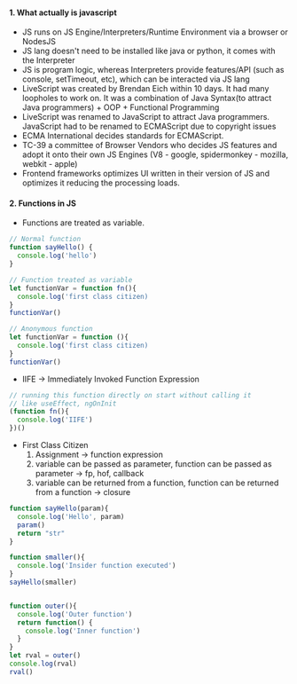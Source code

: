
#### 1. What actually is javascript
* JS runs on JS Engine/Interpreters/Runtime Environment via a browser or NodesJS
* JS lang doesn't need to be installed like java or python, it comes with the Interpreter
* JS is program logic, whereas Interpreters provide features/API (such as console, setTimeout, etc), which can be interacted via JS lang
* LiveScript was created by Brendan Eich within 10 days. It had many loopholes to work on. It was a combination of Java Syntax(to attract Java programmers) + OOP + Functional Programming
* LiveScript was renamed to JavaScript to attract Java programmers. JavaScript had to be renamed to ECMAScript due to copyright issues
* ECMA International decides standards for ECMAScript.
* TC-39 a committee of Browser Vendors who decides JS features and adopt it onto their own JS Engines (V8 - google, spidermonkey - mozilla, webkit - apple)
* Frontend frameworks optimizes UI written in their version of JS and optimizes it reducing the processing loads.

#### 2. Functions in JS
* Functions are treated as variable.
```js
// Normal function
function sayHello() {
  console.log('hello')
}

// Function treated as variable
let functionVar = function fn(){
  console.log('first class citizen)
}
functionVar()

// Anonymous function
let functionVar = function (){
  console.log('first class citizen)
}
functionVar()
```

* IIFE -> Immediately Invoked Function Expression
```js
// running this function directly on start without calling it
// like useEffect, ngOnInit
(function fn(){
  console.log('IIFE')
})()
```
* First Class Citizen
  1. Assignment -> function expression
  2. variable can be passed as parameter, function can be passed as parameter -> fp, hof, callback
  3. variable can be returned from a function, function can be returned from a function -> closure
```js
function sayHello(param){
  console.log('Hello', param)
  param()
  return "str"
}

function smaller(){
  console.log('Insider function executed')
}
sayHello(smaller)


function outer(){
  console.log('Outer function')
  return function() {
    console.log('Inner function')
  }
}
let rval = outer()
console.log(rval)
rval()
```